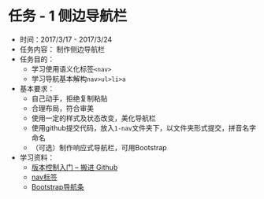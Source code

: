 # 任务 - 1 侧边导航栏

* 时间：2017/3/17 - 2017/3/24
* 任务内容： 制作侧边导航栏
* 任务目的：
	* 学习使用语义化标签`<nav>`
	* 学习导航基本解构`nav>ul>li>a`
* 基本要求： 
	* 自己动手，拒绝复制粘贴
	* 合理布局，符合审美
	* 使用一定的样式及状态改变，美化导航栏
	* 使用github提交代码，放入`1-nav`文件夹下，以文件夹形式提交，拼音名字命名
	* （可选）制作响应式导航栏，可用Bootstrap
* 学习资料：
	* [版本控制入门 – 搬进 Github](http://www.imooc.com/learn/390)
	* [nav标签](https://developer.mozilla.org/en-US/docs/Web/HTML/Element/nav)
	* [Bootstrap导航条](http://v3.bootcss.com/components/#navbar)